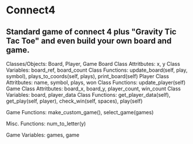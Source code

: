 # Connect4
Standard game of connect 4 plus "Gravity Tic Tac Toe" and even build your own board and game.
--------------------------------------------------------------------------------------------------
Classes/Objects: Board, Player, Game
  Board
    Class Attritbutes: x, y
    Class Variables: board_ref, board_count
    Class Functions: update_board(self, play, symbol), plays_to_coords(self, plays), print_board(self)
  Player
    Class Attritbutes: name, symbol, plays, won
    Class Functions: update_player(self)
  Game
    Class Attritbutes: board_x, board_y, player_count, win_count
    Class Variables: board, player_data
    Class Functions: get_player_data(self), get_play(self, player), check_win(self, spaces), play(self)

Game Functions: make_custom_game(), select_game(games)

Misc. Functions: num_to_letter(y)

Game Variables: games, game
